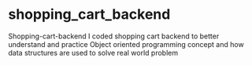 # shopping_cart_backend
Shopping-cart-backend
I coded shopping cart backend to better understand and practice Object oriented programming concept and how data structures are used to solve real world problem
